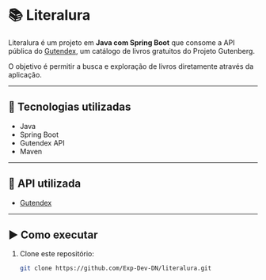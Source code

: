 # 📚 Literalura

Literalura é um projeto em **Java com Spring Boot** que consome a API pública do [Gutendex](https://gutendex.com), um catálogo de livros gratuitos do Projeto Gutenberg.  

O objetivo é permitir a busca e exploração de livros diretamente através da aplicação.

---

## 🚀 Tecnologias utilizadas
- Java  
- Spring Boot  
- Gutendex API  
- Maven  

---

## 🔗 API utilizada
- [Gutendex](https://gutendex.com)

---

## ▶️ Como executar
1. Clone este repositório:
   ```bash
   git clone https://github.com/Exp-Dev-DN/literalura.git
